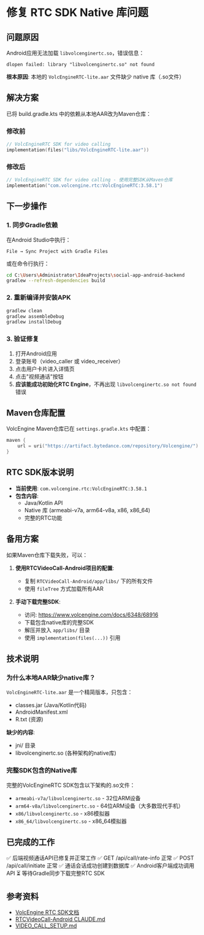 # 修复 RTC SDK Native 库问题

## 问题原因

Android应用无法加载 `libvolcenginertc.so`，错误信息：
```
dlopen failed: library "libvolcenginertc.so" not found
```

**根本原因**: 本地的 `VolcEngineRTC-lite.aar` 文件缺少 native 库（.so文件）

## 解决方案

已将 build.gradle.kts 中的依赖从本地AAR改为Maven仓库：

### 修改前
```kotlin
// VolcEngineRTC SDK for video calling
implementation(files("libs/VolcEngineRTC-lite.aar"))
```

### 修改后
```kotlin
// VolcEngineRTC SDK for video calling - 使用完整SDK从Maven仓库
implementation("com.volcengine.rtc:VolcEngineRTC:3.58.1")
```

## 下一步操作

### 1. 同步Gradle依赖

在Android Studio中执行：
```
File → Sync Project with Gradle Files
```

或在命令行执行：
```bash
cd C:\Users\Administrator\IdeaProjects\social-app-android-backend
gradlew --refresh-dependencies build
```

### 2. 重新编译并安装APK

```bash
gradlew clean
gradlew assembleDebug
gradlew installDebug
```

### 3. 验证修复

1. 打开Android应用
2. 登录账号（video_caller 或 video_receiver）
3. 点击用户卡片进入详情页
4. 点击"视频通话"按钮
5. **应该能成功初始化RTC Engine**，不再出现 `libvolcenginertc.so not found` 错误

## Maven仓库配置

VolcEngine Maven仓库已在 `settings.gradle.kts` 中配置：
```kotlin
maven {
    url = uri("https://artifact.bytedance.com/repository/Volcengine/")
}
```

## RTC SDK版本说明

- **当前使用**: `com.volcengine.rtc:VolcEngineRTC:3.58.1`
- **包含内容**:
  - Java/Kotlin API
  - Native 库 (armeabi-v7a, arm64-v8a, x86, x86_64)
  - 完整的RTC功能

## 备用方案

如果Maven仓库下载失败，可以：

1. **使用RTCVideoCall-Android项目的配置**:
   - 复制 `RTCVideoCall-Android/app/libs/` 下的所有文件
   - 使用 `fileTree` 方式加载所有AAR

2. **手动下载完整SDK**:
   - 访问: https://www.volcengine.com/docs/6348/68916
   - 下载包含native库的完整SDK
   - 解压并放入 `app/libs/` 目录
   - 使用 `implementation(files(...))` 引用

## 技术说明

### 为什么本地AAR缺少native库？

`VolcEngineRTC-lite.aar` 是一个精简版本，只包含：
- classes.jar (Java/Kotlin代码)
- AndroidManifest.xml
- R.txt (资源)

**缺少的内容**:
- jni/ 目录
- libvolcenginertc.so (各种架构的native库)

### 完整SDK包含的Native库

完整的VolcEngineRTC SDK包含以下架构的.so文件：
- `armeabi-v7a/libvolcenginertc.so` - 32位ARM设备
- `arm64-v8a/libvolcenginertc.so` - 64位ARM设备（大多数现代手机）
- `x86/libvolcenginertc.so` - x86模拟器
- `x86_64/libvolcenginertc.so` - x86_64模拟器

## 已完成的工作

✅ 后端视频通话API已修复并正常工作
✅ GET /api/call/rate-info 正常
✅ POST /api/call/initiate 正常
✅ 通话会话成功创建到数据库
✅ Android客户端成功调用API
⏳ 等待Gradle同步下载完整RTC SDK

## 参考资料

- [VolcEngine RTC SDK文档](https://www.volcengine.com/docs/6348/68916)
- [RTCVideoCall-Android CLAUDE.md](RTCVideoCall-Android/CLAUDE.md)
- [VIDEO_CALL_SETUP.md](VIDEO_CALL_SETUP.md)
